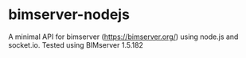# bimserver-nodejs

A minimal API for bimserver (https://bimserver.org/) using node.js and socket.io. Tested using BIMserver 1.5.182
